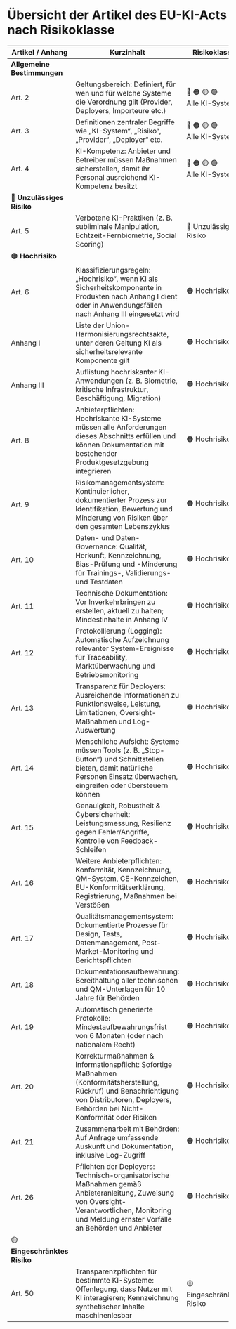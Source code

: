# Übersicht der Artikel des EU-KI-Acts nach Risikoklasse

| Artikel / Anhang                  | Kurzinhalt                                                                                                                                                                                                                                            | Risikoklasse           |
|-----------------------------------|--------------------------------------------------------------------------------------------------------------------------------------------------------------------------------------------------------------------------------------------------------|------------------------|
| **Allgemeine Bestimmungen**       |                                                                                                                                                                                                                                                        |                        |
| Art. 2                            | Geltungsbereich: Definiert, für wen und für welche Systeme die Verordnung gilt (Provider, Deployers, Importeure etc.)                                                                                                                                  | :red_circle: :orange_circle: :yellow_circle: :green_circle: <br>Alle KI-Systeme |
| Art. 3                            | Definitionen zentraler Begriffe wie „KI-System“, „Risiko“, „Provider“, „Deployer“ etc.                                                                                                                                                                 | :red_circle: :orange_circle: :yellow_circle: :green_circle: <br>Alle KI-Systeme |
| Art. 4                            | KI-Kompetenz: Anbieter und Betreiber müssen Maßnahmen sicherstellen, damit ihr Personal ausreichend KI-Kompetenz besitzt                                                                                                                              | :red_circle: :orange_circle: :yellow_circle: :green_circle: <br>Alle KI-Systeme |
| :red_circle: **Unzulässiges Risiko** |                                                                                                                                                                                                                                                        |                        |
| Art. 5                            | Verbotene KI-Praktiken (z. B. subliminale Manipulation, Echtzeit-Fernbiometrie, Social Scoring)                                                                                                                                                       | :red_circle:	Unzulässiges Risiko |
| :orange_circle:	**Hochrisiko**    |                                                                                                                                                                                                                                                        |                        |
| Art. 6                            | Klassifizierungsregeln: „Hochrisiko“, wenn KI als Sicherheitskomponente in Produkten nach Anhang I dient oder in Anwendungsfällen nach Anhang III eingesetzt wird                                                                                     | :orange_circle: Hochrisiko |
| Anhang I                          | Liste der Union-Harmonisierungsrechtsakte, unter deren Geltung KI als sicherheitsrelevante Komponente gilt                                                                                                                                            | :orange_circle: Hochrisiko |
| Anhang III                        | Auflistung hochriskanter KI-Anwendungen (z. B. Biometrie, kritische Infrastruktur, Beschäftigung, Migration)                                                                                                                                          | :orange_circle: Hochrisiko |
| Art. 8                            | Anbieterpflichten: Hochriskante KI-Systeme müssen alle Anforderungen dieses Abschnitts erfüllen und können Dokumentation mit bestehender Produktgesetzgebung integrieren                                                                               | :orange_circle: Hochrisiko |
| Art. 9                            | Risikomanagementsystem: Kontinuierlicher, dokumentierter Prozess zur Identifikation, Bewertung und Minderung von Risiken über den gesamten Lebenszyklus                                                                                                | :orange_circle: Hochrisiko |
| Art. 10                           | Daten- und Daten-Governance: Qualität, Herkunft, Kennzeichnung, Bias-Prüfung und -Minderung für Trainings-, Validierungs- und Testdaten                                                                                                               | :orange_circle: Hochrisiko |
| Art. 11                           | Technische Dokumentation: Vor Inverkehrbringen zu erstellen, aktuell zu halten; Mindestinhalte in Anhang IV                                                                                                                                           | :orange_circle: Hochrisiko |
| Art. 12                           | Protokollierung (Logging): Automatische Aufzeichnung relevanter System-Ereignisse für Traceability, Marktüberwachung und Betriebsmonitoring                                                                                                          | :orange_circle: Hochrisiko |
| Art. 13                           | Transparenz für Deployers: Ausreichende Informationen zu Funktionsweise, Leistung, Limitationen, Oversight-Maßnahmen und Log-Auswertung                                                                                                              | :orange_circle: Hochrisiko |
| Art. 14                           | Menschliche Aufsicht: Systeme müssen Tools (z. B. „Stop-Button“) und Schnittstellen bieten, damit natürliche Personen Einsatz überwachen, eingreifen oder übersteuern können                                                                          | :orange_circle: Hochrisiko |
| Art. 15                           | Genauigkeit, Robustheit & Cybersicherheit: Leistungsmessung, Resilienz gegen Fehler/Angriffe, Kontrolle von Feedback-Schleifen                                                                                                                        | :orange_circle: Hochrisiko |
| Art. 16                           | Weitere Anbieterpflichten: Konformität, Kennzeichnung, QM-System, CE-Kennzeichen, EU-Konformitätserklärung, Registrierung, Maßnahmen bei Verstößen                                                                                                    | :orange_circle: Hochrisiko |
| Art. 17                           | Qualitätsmanagementsystem: Dokumentierte Prozesse für Design, Tests, Datenmanagement, Post-Market-Monitoring und Berichtspflichten                                                                                                                    | :orange_circle: Hochrisiko |
| Art. 18                           | Dokumentationsaufbewahrung: Bereithaltung aller technischen und QM-Unterlagen für 10 Jahre für Behörden                                                                                                                                               | :orange_circle: Hochrisiko |
| Art. 19                           | Automatisch generierte Protokolle: Mindestaufbewahrungsfrist von 6 Monaten (oder nach nationalem Recht)                                                                                                                                                | :orange_circle: Hochrisiko |
| Art. 20                           | Korrekturmaßnahmen & Informationspflicht: Sofortige Maßnahmen (Konformitätsherstellung, Rückruf) und Benachrichtigung von Distributoren, Deployers, Behörden bei Nicht-Konformität oder Risiken                                                         | :orange_circle: Hochrisiko |
| Art. 21                           | Zusammenarbeit mit Behörden: Auf Anfrage umfassende Auskunft und Dokumentation, inklusive Log-Zugriff                                                                                                                                                 | :orange_circle: Hochrisiko |
| Art. 26                           | Pflichten der Deployers: Technisch-organisatorische Maßnahmen gemäß Anbieteranleitung, Zuweisung von Oversight-Verantwortlichen, Monitoring und Meldung ernster Vorfälle an Behörden und Anbieter                                                      | :orange_circle: Hochrisiko |
| :yellow_circle: **Eingeschränktes Risiko** |                                                                                                                                                                                                                                                        |                        |
| Art. 50                           | Transparenzpflichten für bestimmte KI-Systeme: Offenlegung, dass Nutzer mit KI interagieren; Kennzeichnung synthetischer Inhalte maschinenlesbar                                                                                                     | :yellow_circle: Eingeschränktes Risiko |
